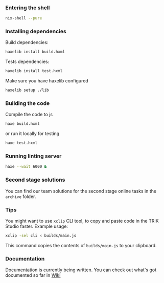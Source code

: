 ### Entering the shell
```bash
nix-shell --pure
```

### Installing dependencies
Build dependencies:
```bash
haxelib install build.hxml
```
Tests dependencies:
```bash
haxelib install test.hxml
```

Make sure you have haxelib configured
```bash
haxelib setup ./lib
```

### Building the code
Compile the code to js
```bash
haxe build.hxml
```
or run it locally for testing
```bash
haxe test.hxml
```

### Running linting server
```bash
haxe --wait 6000 &
```

### Second stage solutions
You can find our team solutions for the second stage online tasks in the `archive` folder. 

### Tips
You might want to use `xclip` CLI tool, to copy and paste code in the TRIK Studio faster. Example usage:
```bash
xclip -sel cli < builds/main.js
```
This command copies the contents of `builds/main.js` to your clipboard.

### Documentation
Documentation is currently being written. You can check out what's got documented so far in [Wiki](https://github.com/run4w4y/nti_irs/wiki)
